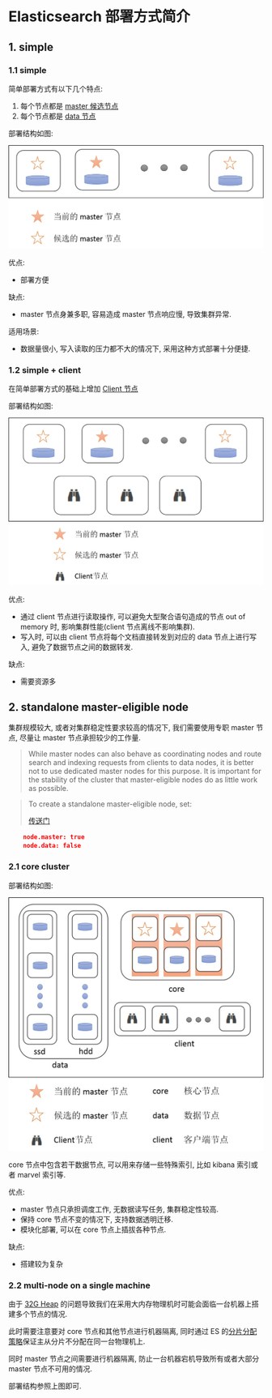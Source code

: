 # Elasticsearch 部署方式简介


## 1. simple

### 1.1 simple
简单部署方式有以下几个特点:

1. 每个节点都是 [master 候选节点](https://www.elastic.co/guide/en/elasticsearch/reference/current/modules-node.html#master-node)
2. 每个节点都是 [data 节点](https://www.elastic.co/guide/en/elasticsearch/reference/current/modules-node.html#data-node)

部署结构如图:

![Alt text](img/deployElasticsearch/simple.jpg)


优点:

+ 部署方便

缺点:

+ master 节点身兼多职, 容易造成 master 节点响应慢, 导致集群异常.

适用场景:

+ 数据量很小, 写入读取的压力都不大的情况下, 采用这种方式部署十分便捷.

### 1.2 simple + client

在简单部署方式的基础上增加 [Client 节点](https://www.elastic.co/guide/en/elasticsearch/reference/current/modules-node.html#client-node)

部署结构如图:

![Alt text](img/deployElasticsearch/simple+client.jpg)


优点:

+ 通过 client 节点进行读取操作, 可以避免大型聚合语句造成的节点 out of memory 时, 影响集群性能(client 节点离线不影响集群).
+ 写入时, 可以由 client 节点将每个文档直接转发到对应的 data 节点上进行写入, 避免了数据节点之间的数据转发.

缺点:

+ 需要资源多

## 2. standalone master-eligible node

集群规模较大, 或者对集群稳定性要求较高的情况下, 我们需要使用专职 master 节点, 尽量让 master 节点承担较少的工作量.

> While master nodes can also behave as coordinating nodes and route search and indexing requests from clients to data nodes, it is better not to use dedicated master nodes for this purpose. It is important for the stability of the cluster that master-eligible nodes do as little work as possible.

> To create a standalone master-eligible node, set:
> 
> [传送门](https://www.elastic.co/guide/en/elasticsearch/reference/current/modules-node.html#master-node)


``` json
    node.master: true 
    node.data: false 
```

### 2.1 core cluster

部署结构如图:

![Alt text](img/deployElasticsearch/core.jpg)


core 节点中包含若干数据节点, 可以用来存储一些特殊索引, 比如 kibana 索引或者 marvel 索引等.

优点:

+ master 节点只承担调度工作, 无数据读写任务, 集群稳定性较高.
+ 保持 core 节点不变的情况下, 支持数据透明迁移.
+ 模块化部署, 可以在 core 节点上插拔各种节点.

缺点:

+ 搭建较为复杂


### 2.2 multi-node on a single machine

由于 [32G Heap](https://www.elastic.co/guide/en/elasticsearch/guide/2.x/heap-sizing.html#compressed_oops) 的问题导致我们在采用大内存物理机时可能会面临一台机器上搭建多个节点的情况.

此时需要注意要对 core 节点和其他节点进行机器隔离, 同时通过 ES 的[分片分配策略](https://www.elastic.co/guide/en/elasticsearch/reference/current/allocation-awareness.html)保证主从分片不分配在同一台物理机上.

同时 master 节点之间需要进行机器隔离, 防止一台机器宕机导致所有或者大部分 master 节点不可用的情况.

部署结构参照上图即可.
